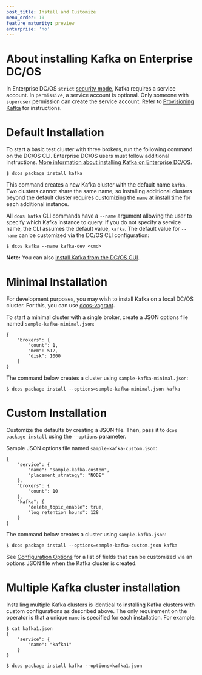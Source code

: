 ```yaml
---
post_title: Install and Customize
menu_order: 10
feature_maturity: preview
enterprise: 'no'
---
```


# About installing Kafka on Enterprise DC/OS

 <a name="install-enterprise"></a>
 In Enterprise DC/OS `strict` [security mode](https://docs.mesosphere.com/1.9/administration/installing/custom/configuration-parameters/#security), Kafka requires a service account. In `permissive`, a service account is optional. Only someone with `superuser` permission can create the service account. Refer to [Provisioning Kafka](https://docs.mesosphere.com/1.9/administration/id-and-access-mgt/service-auth/kafka-auth/) for instructions.

# Default Installation

To start a basic test cluster with three brokers, run the following command on the DC/OS CLI. Enterprise DC/OS users must follow additional instructions. [More information about installing Kafka on Enterprise DC/OS](#install-enterprise).

    $ dcos package install kafka
    

This command creates a new Kafka cluster with the default name `kafka`. Two clusters cannot share the same name, so installing additional clusters beyond the default cluster requires [customizing the `name` at install time][4] for each additional instance.

All `dcos kafka` CLI commands have a `--name` argument allowing the user to specify which Kafka instance to query. If you do not specify a service name, the CLI assumes the default value, `kafka`. The default value for `--name` can be customized via the DC/OS CLI configuration:

    $ dcos kafka --name kafka-dev <cmd>
    
**Note:** You can also [install Kafka from the DC/OS GUI](https://docs.mesosphere.com/1.8/usage/managing-services/install/).

# Minimal Installation

For development purposes, you may wish to install Kafka on a local DC/OS cluster. For this, you can use [dcos-vagrant][5].

To start a minimal cluster with a single broker, create a JSON options file named `sample-kafka-minimal.json`:

    {
        "brokers": {
            "count": 1,
            "mem": 512,
            "disk": 1000
        }
    }
    

The command below creates a cluster using `sample-kafka-minimal.json`:

    $ dcos package install --options=sample-kafka-minimal.json kafka
    
<a name="custom-installation"></a>
# Custom Installation

Customize the defaults by creating a JSON file. Then, pass it to `dcos package install` using the `--options` parameter.

Sample JSON options file named `sample-kafka-custom.json`:

    {
        "service": {
            "name": "sample-kafka-custom",
            "placement_strategy": "NODE"
        },
        "brokers": {
            "count": 10
        },
        "kafka": {
            "delete_topic_enable": true,
            "log_retention_hours": 128
        }
    }
    

The command below creates a cluster using `sample-kafka.json`:

    $ dcos package install --options=sample-kafka-custom.json kafka
    

See [Configuration Options][6] for a list of fields that can be customized via an options JSON file when the Kafka cluster is created.

# Multiple Kafka cluster installation

Installing multiple Kafka clusters is identical to installing Kafka clusters with custom configurations as described above. The only requirement on the operator is that a unique `name` is specified for each installation. For example:

    $ cat kafka1.json
    {
        "service": {
            "name": "kafka1"
        }
    }
    
    $ dcos package install kafka --options=kafka1.json

 [4]: #custom-installation
 [5]: https://github.com/mesosphere/dcos-vagrant
 [6]: https://docs.mesosphere.com/1.9/usage/service-guides/kafka/configure#configuration-options
